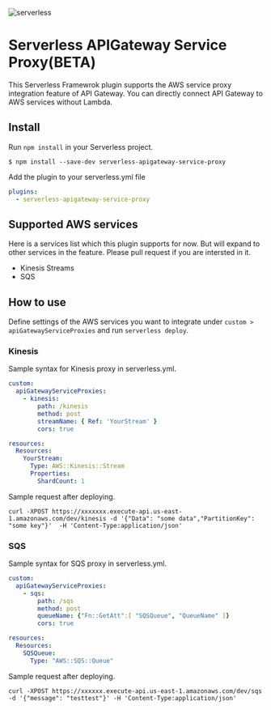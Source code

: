![serverless](http://public.serverless.com/badges/v3.svg)

# Serverless APIGateway Service Proxy(BETA)
This Serverless Framewrok plugin supports the AWS service proxy integration feature of API Gateway. You can directly connect API Gateway to AWS services without Lambda.

## Install
Run `npm install` in your Serverless project.

```
$ npm install --save-dev serverless-apigateway-service-proxy
```
Add the plugin to your serverless.yml file

```yaml
plugins:
  - serverless-apigateway-service-proxy
```

## Supported AWS services
Here is a services list which this plugin supports for now. But will expand to other services in the feature.
Please pull request if you are intersted in it.

- Kinesis Streams
- SQS

## How to use
Define settings of the AWS services you want to integrate under `custom > apiGatewayServiceProxies` and run `serverless deploy`.

### Kinesis
Sample syntax for Kinesis proxy in serverless.yml.
```yaml
custom:
  apiGatewayServiceProxies:
    - kinesis:
        path: /kinesis
        method: post
        streamName: { Ref: 'YourStream' }
        cors: true

resources:
  Resources:
    YourStream:
      Type: AWS::Kinesis::Stream
      Properties:
        ShardCount: 1
```

Sample request after deploying.
```
curl -XPOST https://xxxxxxx.execute-api.us-east-1.amazonaws.com/dev/kinesis -d '{"Data": "some data","PartitionKey": "some key"}'  -H 'Content-Type:application/json'
```

### SQS

Sample syntax for SQS proxy in serverless.yml.
```yaml
custom:
  apiGatewayServiceProxies:
    - sqs:
        path: /sqs
        method: post
        queueName: {"Fn::GetAtt":[ "SQSQueue", "QueueName" ]}
        cors: true

resources:
  Resources:
    SQSQueue:
      Type: "AWS::SQS::Queue"
```

Sample request after deploying.
```
curl -XPOST https://xxxxxx.execute-api.us-east-1.amazonaws.com/dev/sqs -d '{"message": "testtest"}' -H 'Content-Type:application/json'
```
